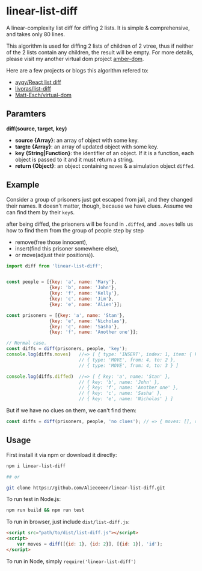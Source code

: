 # linear-list-diff

A linear-complexity list diff for diffing 2 lists. It is simple & comprehensive, and takes only 80 lines. 

This algorithm is used for diffing 2 lists of children of 2 vtree, thus if neither of the 2 lists contain any children, the result will be empty. For more details, please visit my another virtual dom project [amber-dom](https://github.com/Alieeeeen/amber-dom).

Here are a few projects or blogs this algorithm refered to:

- [ayqy/React list diff](http://www.ayqy.net/blog/react-list-diff/)
- [livoras/list-diff](https://github.com/livoras/list-diff)
- [Matt-Esch/virtual-dom](https://github.com/Matt-Esch/virtual-dom)

## Paramters
**diff(source, target, key)**

- **source {Array}**: an array of object with some key.
- **targte {Array}**: an array of updated object with some key.
- **key {String|Function}**: the identifier of an object. If it is a function, each object is passed to it and it must return a string.
- **return {Object}**: an object containing `moves` & a simulation object `diffed`.

## Example
Consider a group of prisoners just got escaped from jail, and they changed their names.
It doesn't matter, though, because we have clues. Assume we can find them by their `key`s.

after being diffed, the prisoners will be found in `.diffed`, and `.moves` tells us how to find them from the group of people step by step

- remove(free those innocent),
- insert(find this prisoner somewhere else),
- or move(adjust their positions)).

```js
import diff from 'linear-list-diff';


const people = [{key: 'a', name: 'Mary'},
                {key: 'b', name: 'John'},
                {key: 'f', name: 'Kelly'},
                {key: 'c', name: 'Jim'},
                {key: 'e', name: 'Alien'}];

const prisoners = [{key: 'a', name: 'Stan'},
                {key: 'e', name: 'Nicholas'},
                {key: 'c', name: 'Sasha'},
                {key: 'f', name: 'Another one'}];

// Normal case.
const diffs = diff(prisoners, people, 'key'); 
console.log(diffs.moves)   //=> [ { type: 'INSERT', index: 1, item: { key: 'b', name: 'John' } },
                           // { type: 'MOVE', from: 4, to: 2 },
                           // { type: 'MOVE', from: 4, to: 3 } ]

console.log(diffs.diffed)  //=> [ { key: 'a', name: 'Stan' },
                           // { key: 'b', name: 'John' },
                           // { key: 'f', name: 'Another one' },
                           // { key: 'c', name: 'Sasha' },
                           // { key: 'e', name: 'Nicholas' } ]
```
But if we have no clues on them, we can't find them:
```js
const diffs = diff(prisoners, people, 'no clues'); // => { moves: [], diffed: prisoners }
```

## Usage
First install it via npm or download it directly:

```bash
npm i linear-list-diff

## or

git clone https://github.com/Alieeeeen/linear-list-diff.git
```

To run test in Node.js:

```bash
npm run build && npm run test
```

To run in browser, just include `dist/list-diff.js`:

```html
<script src="path/to/dist/list-diff.js"></script>
<script>
    var moves = diff([{id: 1}, {id: 2}], [{id: 1}], 'id');
</script>
```

To run in Node, simply `require('linear-list-diff')`
